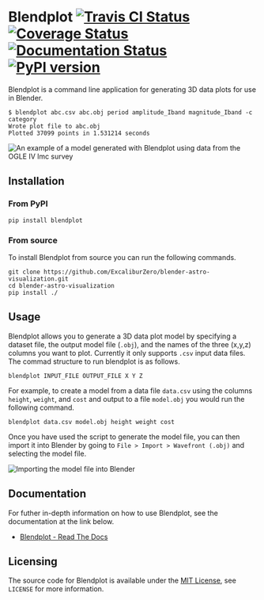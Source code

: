 # Blendplot [![Travis CI Status](https://api.travis-ci.org/ExcaliburZero/blendplot.svg)](https://travis-ci.org/ExcaliburZero/blender-astro-visualization) [![Coverage Status](https://coveralls.io/repos/github/ExcaliburZero/blender-astro-visualization/badge.svg?branch=master)](https://coveralls.io/github/ExcaliburZero/blender-astro-visualization?branch=master) [![Documentation Status](https://readthedocs.org/projects/blendplot/badge/?version=latest)](http://blendplot.readthedocs.io/en/latest/?badge=latest) [![PyPI version](https://badge.fury.io/py/blendplot.svg)](https://pypi.org/project/blendplot/)
Blendplot is a command line application for generating 3D data plots for use in Blender.

```
$ blendplot abc.csv abc.obj period amplitude_Iband magnitude_Iband -c category 
Wrote plot file to abc.obj
Plotted 37099 points in 1.531214 seconds
```

![An example of a model generated with Blendplot using data from the OGLE IV lmc survey](img/render_01.png)

## Installation
### From PyPI
```
pip install blendplot
```

### From source
To install Blendplot from source you can run the following commands.

```
git clone https://github.com/ExcaliburZero/blender-astro-visualization.git
cd blender-astro-visualization
pip install ./
```

## Usage
Blendplot allows you to generate a 3D data plot model by specifying a dataset file, the output model file (`.obj`), and the names of the three (x,y,z) columns you want to plot. Currently it only supports `.csv` input data files. The commad structure to run blendplot is as follows.

```
blendplot INPUT_FILE OUTPUT_FILE X Y Z
```

For example, to create a model from a data file `data.csv` using the columns `height`, `weight`, and `cost` and output to a file `model.obj` you would run the following command.

```
blendplot data.csv model.obj height weight cost
```

Once you have used the script to generate the model file, you can then import it into Blender by going to `File > Import > Wavefront (.obj)` and selecting the model file.

![Importing the model file into Blender](img/blender_obj_import.png)

## Documentation
For futher in-depth information on how to use Blendplot, see the documentation at the link below.

* [Blendplot - Read The Docs](https://blendplot.readthedocs.io)

## Licensing
The source code for Blendplot is available under the [MIT License](https://opensource.org/licenses/MIT), see `LICENSE` for more information.
